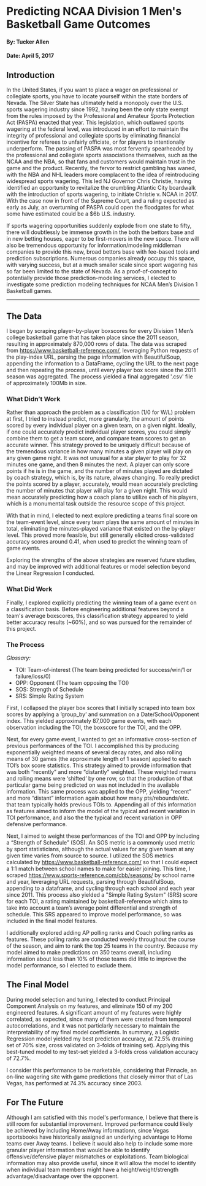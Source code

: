 # Predicting NCAA Division 1 Men's Basketball Game Outcomes
#### By: Tucker Allen
#### Date: April 5, 2017

## Introduction

In the United States, if you want to place a wager on professional or collegiate sports, you have to locate yourself within the state borders of Nevada. The Silver State has ultimately held a monopoly over the U.S. sports wagering industry since 1992, having been the only state exempt from the rules imposed by the Professional and Amateur Sports Protection Act (PASPA) enacted that year. This legislation, which outlawed sports wagering at the federal level, was introduced in an effort to maintain the integrity of professional and collegiate sports by eliminating financial incentive for referees to unfairly officiate, or for players to intentionally underperform. The passing of PASPA was most fervently spearheaded by the professional and collegiate sports associations themselves, such as the NCAA and the NBA, so that fans and customers would maintain trust in the game and the product. Recently, the fervor to restrict gambling has waned, with the NBA and NHL leaders more complacent to the idea of reintroducing widespread sports wagering. This led NJ Governor Chris Christie, having identified an opportunity to revitalize the crumbling Atlantic City boardwalk with the introduction of sports wagering, to initiate Christie v. NCAA in 2017. With the case now in front of the Supreme Court, and a ruling expected as early as July, an overturning of PASPA could open the floodgates for what some have estimated could be a $6b U.S. industry.

If sports wagering opportunities suddenly explode from one state to fifty, there will doubtlessly be immense growth in the both the bettors base and in new betting houses, eager to be first-movers in the new space. There will also be tremendous opportunity for information/modeling middleman companies to provide this new, broad bettors base with fee-based tools and prediction subscriptions. Numerous companies already occupy this space, with varying success, but at a much smaller scale since sport wagering has so far been limited to the state of Nevada. As a proof-of-concept to potentially provide those prediction-modeling services, I elected to investigate some prediction modeling techniques for NCAA Men’s Division 1 Basketball games.

---

## The Data

I began by scraping player-by-player boxscores for every Division 1 Men’s college basketball game that has taken place since the 2011 season, resulting in approximately 870,000 rows of data. The data was scraped from https://www.basketball-reference.com/, leveraging Python requests of the play-index URL, parsing the page information with BeautifulSoup, appending the information to a DataFrame, cycling the URL to the next page and then repeating the process, until every player box score since the 2011 season was aggregated. The process yielded a final aggregated '.csv' file of approximately 100Mb in size.

### What Didn’t Work

Rather than approach the problem as a classification (1/0 for W/L) problem at first, I tried to instead predict, more granularly, the amount of points scored by every individual player on a given team, on a given night. Ideally, if one could accurately predict individual player scores, you could simply combine them to get a team score, and compare team scores to get an accurate winner. This strategy proved to be uniquely difficult because of the tremendous variance in how many minutes a given player will play on any given game night. It was not unusual for a star player to play for 32 minutes one game, and then 8 minutes the next. A player can only score points if he is in the game, and the number of minutes played are dictated by coach strategy, which is, by its nature, always changing. To really predict the points scored by a player, accurately, would mean accurately predicting the number of minutes that player will play for a given night. This would mean accurately predicting how a coach plans to utilize each of his players, which is a monumental task outside the resource scope of this project.

With that in mind, I elected to next explore predicting a teams final score on the team-event level, since every team plays the same amount of minutes in total, eliminating the minutes-played variance that existed on the by-player level. This proved more feasible, but still generally elicited cross-validated accuracy scores around 0.41, when used to predict the winning team of game events.

Exploring the strengths of the above strategies are reserved future studies, and may be improved with additional features or model selection beyond the Linear Regression I conducted. 

### What Did Work

Finally, I explored explicitly predicting the winning team of a game event on a classification basis. Before engineering additional features beyond a team's average boxscores, this classification strategy appeared to yield better accuracy results (~60%), and so was pursued for the remainder of this project.

### The Process

_Glossary:_
 - TOI: Team-of-interest (The team being predicted for success/win/1 or failure/loss/0)
 - OPP: Opponent (The team opposing the TOI)
 - SOS: Strength of Schedule
 - SRS: Simple Rating System  

First, I collapsed the player box scores that I initially scraped into team box scores by applying a ‘group_by’ and summation on a Date/School/Opponent index. This yielded approximately 87,000 game events, with each observation including the TOI, the boxscore for the TOI, and the OPP.

Next, for every game event, I wanted to get an informative cross-section of previous performances of the TOI. I accomplished this by producing exponentially weighted means of several decay rates, and also rolling means of 30 games (the approximate length of 1 season) applied to each TOI’s box score statistics. This strategy aimed to provide information that was both “recently” and more “distantly” weighted. These weighted means and rolling means were ‘shifted’ by one row, so that the production of that particular game being predicted on was not included in the available information. This same process was applied to the OPP, yielding “recent” and more “distant” information again about how many pts/rebounds/etc. that team typically holds previous TOIs to. Appending all of this information as features aimed to inform the model of the typical and recent variation in TOI performance, and also the the typical and recent variation in OPP defensive performance.

Next, I aimed to weight these performances of the TOI and OPP by including a “Strength of Schedule” (SOS). An SOS metric is a commonly used metric by sport statisticians, although the actual values for any given team at any given time varies from source to source. I utilized the SOS metrics calculated by https://www.basketball-reference.com/ so that I could expect a 1:1 match between school names to make for easier joining. This time, I scraped https://www.sports-reference.com/cbb/seasons/ by school name and year, leveraging URL requests, parsing through BeautifulSoup, appending to a dataframe, and cycling through each school and each year since 2011. This process also yielded a "Simple Rating System" (SRS) score for each TOI, a rating maintained by basketball-reference which aims to take into account a team’s average point differential and strength of schedule. This SRS appeared to improve model performance, so was included in the final model features.

I additionally explored adding AP polling ranks and Coach polling ranks as features. These polling ranks are conducted weekly throughout the course of the season, and aim to rank the top 25 teams in the country. Because my model aimed to make predictions on 350 teams overall, including information about less than 10% of those teams did little to improve the model performance, so I elected to exclude them.

## The Final Model

During model selection and tuning, I elected to conduct Principal Component Analysis on my features, and eliminate 150 of my 200 engineered features. A significant amount of my features were highly correlated, as expected, since many of them were created from temporal autocorrelations, and it was not particlarly necessary to maintain the interpretability of my final model coefficients. In summary, a Logistic Regression model yielded my best prediction accuracy, at 72.5% (training set of 70% size, cross validated on 3-folds of training set). Applying this best-tuned model to my test-set yielded a 3-folds cross validation accuracy of 72.7%.

I consider this performance to be marketable, considering that Pinnacle, an on-line wagering site with game predictions that closely mirror that of Las Vegas, has performed at 74.3% accuracy since 2003.

## For The Future

Although I am satisfied with this model's performance, I believe that there is still room for substantial improvement. Improved performance could likely be achieved by including Home/Away informationn, since Vegas sportsbooks have historically assigned an underlying advantage to Home teams over Away teams. I believe it would also help to include some more granular player information that would be able to identify offensive/defensive player mismatches or exploitations. Team biological information may also provide useful, since it will allow the model to identify when individual team members might have a height/weight/strength advantage/disadvantage over the opponent.




